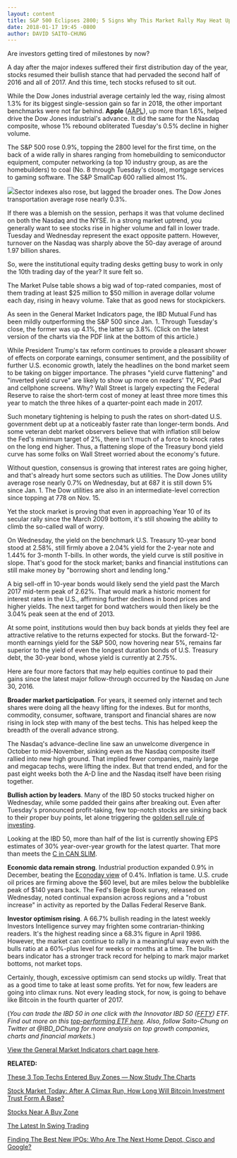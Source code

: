 ```yaml
---
layout: content
title: S&P 500 Eclipses 2800; 5 Signs Why This Market Rally May Heat Up In 2018
date: 2018-01-17 19:45 -0800
author: DAVID SAITO-CHUNG
---
```






Are investors getting tired of milestones by now?


 A day after the major indexes suffered their first distribution day of the year, stocks resumed their bullish stance that had pervaded the second half of 2016 and all of 2017. And this time, tech stocks refused to sit out.


While the Dow Jones industrial average certainly led the way, rising almost 1.3% for its biggest single-session gain so far in 2018, the other important benchmarks were not far behind. **Apple** ([AAPL](https://research.investors.com/quote.aspx?symbol=AAPL)), up more than 1.6%, helped drive the Dow Jones industrial's advance. It did the same for the Nasdaq composite, whose 1% rebound obliterated Tuesday's 0.5% decline in higher volume.


The S&P 500 rose 0.9%, topping the 2800 level for the first time, on the back of a wide rally in shares ranging from homebuilding to semiconductor equipment, computer networking (a top 10 industry group, as are the homebuilders) to coal (No. 8 through Tuesday's close), mortgage services to gaming software. The S&P SmallCap 600 rallied almost 1%.


![](https://www.investors.com/wp-content/uploads/2018/01/MP011718-187x300.png)Sector indexes also rose, but lagged the broader ones. The Dow Jones transportation average rose nearly 0.3%.


If there was a blemish on the session, perhaps it was that volume declined on both the Nasdaq and the NYSE. In a strong market uptrend, you generally want to see stocks rise in higher volume and fall in lower trade. Tuesday and Wednesday represent the exact opposite pattern. However, turnover on the Nasdaq was sharply above the 50-day average of around 1.97 billion shares.


So, were the institutional equity trading desks getting busy to work in only the 10th trading day of the year? It sure felt so.


The Market Pulse table shows a big wad of top-rated companies, most of them trading at least $25 million to $50 million in average dollar volume each day, rising in heavy volume. Take that as good news for stockpickers.


As seen in the General Market Indicators page, the IBD Mutual Fund has been mildly outperforming the S&P 500 since Jan. 1. Through Tuesday's close, the former was up 4.1%, the latter up 3.8%. (Click on the latest version of the charts via the PDF link at the bottom of this article.)


While President Trump's tax reform continues to provide a pleasant shower of effects on corporate earnings, consumer sentiment, and the possibility of further U.S. economic growth, lately the headlines on the bond market seem to be taking on bigger importance. The phrases "yield curve flattening" and "inverted yield curve" are likely to show up more on readers' TV, PC, iPad and cellphone screens. Why? Wall Street is largely expecting the Federal Reserve to raise the short-term cost of money at least three more times this year to match the three hikes of a quarter-point each made in 2017.


Such monetary tightening is helping to push the rates on short-dated U.S. government debt up at a noticeably faster rate than longer-term bonds. And some veteran debt market observers believe that with inflation still below the Fed's minimum target of 2%, there isn't much of a force to knock rates on the long end higher. Thus, a flattening slope of the Treasury bond yield curve has some folks on Wall Street worried about the economy's future.


Without question, consensus is growing that interest rates are going higher, and that's already hurt some sectors such as utilities. The Dow Jones utility average rose nearly 0.7% on Wednesday, but at 687 it is still down 5% since Jan. 1. The Dow utilities are also in an intermediate-level correction since topping at 778 on Nov. 15.


Yet the stock market is proving that even in approaching Year 10 of its secular rally since the March 2009 bottom, it's still showing the ability to climb the so-called wall of worry.


On Wednesday, the yield on the benchmark U.S. Treasury 10-year bond stood at 2.58%, still firmly above a 2.04% yield for the 2-year note and 1.44% for 3-month T-bills. In other words, the yield curve is still positive in slope. That's good for the stock market; banks and financial institutions can still make money by "borrowing short and lending long."


A big sell-off in 10-year bonds would likely send the yield past the March 2017 mid-term peak of 2.62%. That would mark a historic moment for interest rates in the U.S., affirming further declines in bond prices and higher yields. The next target for bond watchers would then likely be the 3.04% peak seen at the end of 2013.


At some point, institutions would then buy back bonds at yields they feel are attractive relative to the returns expected for stocks. But the forward-12-month earnings yield for the S&P 500, now hovering near 5%, remains far superior to the yield of even the longest duration bonds of U.S. Treasury debt, the 30-year bond, whose yield is currently at 2.75%.


Here are four more factors that may help equities continue to pad their gains since the latest major follow-through occurred by the Nasdaq on June 30, 2016.


**Broader market participation**. For years, it seemed only internet and tech shares were doing all the heavy lifting for the indexes. But for months, commodity, consumer, software, transport and financial shares are now rising in lock step with many of the best techs. This has helped keep the breadth of the overall advance strong.


The Nasdaq's advance-decline line saw an unwelcome divergence in October to mid-November, sinking even as the Nasdaq composite itself rallied into new high ground. That implied fewer companies, mainly large and megacap techs, were lifting the index. But that trend ended, and for the past eight weeks both the A-D line and the Nasdaq itself have been rising together.


**Bullish action by leaders**. Many of the IBD 50 stocks trucked higher on Wednesday, while some padded their gains after breaking out. Even after Tuesday's pronounced profit-taking, few top-notch stocks are sinking back to their proper buy points, let alone triggering the [golden sell rule of investing](http://www.investors.com/how-to-invest/investors-corner/still-the-no-1-rule-for-stock-investors-always-cut-your-losses-short/).


Looking at the IBD 50, more than half of the list is currently showing EPS estimates of 30% year-over-year growth for the latest quarter. That more than meets the [C in CAN SLIM](https://www.investors.com/ibd-university/can-slim/).


**Economic data remain strong**. Industrial production expanded 0.9% in December, beating the [Econoday view](https://research.investors.com/economic-calendar/) of 0.4%. Inflation is tame. U.S. crude oil prices are firming above the $60 level, but are miles below the bubblelike peak of $140 years back. The Fed's Beige Book survey, released on Wednesday, noted continual expansion across regions and a "robust increase" in activity as reported by the Dallas Federal Reserve Bank.


**Investor optimism rising**. A 66.7% bullish reading in the latest weekly Investors Intelligence survey may frighten some contrarian-thinking readers. It's the highest reading since a 68.3% figure in April 1986. However, the market can continue to rally in a meaningful way even with the bulls ratio at a 60%-plus level for weeks or months at a time. The bulls-bears indicator has a stronger track record for helping to mark major market bottoms, not market tops.


Certainly, though, excessive optimism can send stocks up wildly. Treat that as a good time to take at least some profits. Yet for now, few leaders are going into climax runs. Not every leading stock, for now, is going to behave like Bitcoin in the fourth quarter of 2017.


(*You can trade the IBD 50 in one click with the Innovator IBD 50 ([FFTY](https://research.investors.com/quote.aspx?symbol=FFTY)) ETF. Find out more on this [top-performing ETF here](http://www.innovatoretfs.com/etf/?ticker=ffty). Also, follow Saito-Chung on Twitter at @IBD\_DChung for more analysis on top growth companies, charts and financial markets.*)


[View the General Market Indicators chart page here](https://www.investors.com/wp-content/uploads/2018/01/IBD1701152640GMI.pdf).


**RELATED:**


[These 3 Top Techs Entered Buy Zones — Now Study The Charts](https://www.investors.com/market-trend/stock-market-today/apple-stock-retakes-buy-zone-but-be-wary-sp-500-futures/)


[Stock Market Today: After A Climax Run, How Long Will Bitcoin Investment Trust Form A Base?](https://www.investors.com/market-trend/stock-market-today/chip-stocks-nasdaq-lead-bitcoin-etf-climax-run/)


[Stocks Near A Buy Zone](https://www.investors.com/category/stock-lists/stocks-near-a-buy-zone/)


[The Latest In Swing Trading](https://www.investors.com/category/research/swing-trading/)


[Finding The Best New IPOs: Who Are The Next Home Depot, Cisco and Google?](https://www.investors.com/news/top-ipo-stock-gems-which-new-stocks-next-google/)




